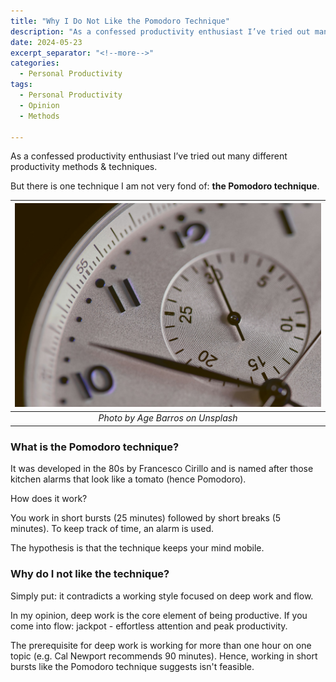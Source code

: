 ```yaml
---
title: "Why I Do Not Like the Pomodoro Technique"
description: "As a confessed productivity enthusiast I’ve tried out many different productivity methods & techniques. But there is one technique I am not very fond of the Pomodoro technique."
date: 2024-05-23
excerpt_separator: "<!--more-->"
categories:
  - Personal Productivity
tags:
  - Personal Productivity
  - Opinion
  - Methods

---
```

As a confessed productivity enthusiast I’ve tried out many different productivity methods & techniques.

But there is one technique I am not very fond of: **the Pomodoro technique**.

| ![image](/assets/images/age-barros-IWC-unsplash.jpg) |
|:--:|
| *Photo by Age Barros on Unsplash* |

### What is the Pomodoro technique?

It was developed in the 80s by Francesco Cirillo and is named after those kitchen alarms that look like a tomato (hence Pomodoro).

How does it work?

You work in short bursts (25 minutes) followed by short breaks (5 minutes). To keep track of time, an alarm is used.

The hypothesis is that the technique keeps your mind mobile.

### Why do I not like the technique?

Simply put: it contradicts a working style focused on deep work and flow.

In my opinion, deep work is the core element of being productive. If you come into flow: jackpot - effortless attention and peak productivity.

The prerequisite for deep work is working for more than one hour on one topic (e.g. Cal Newport recommends 90 minutes). Hence, working in short bursts like the Pomodoro technique suggests isn't feasible.